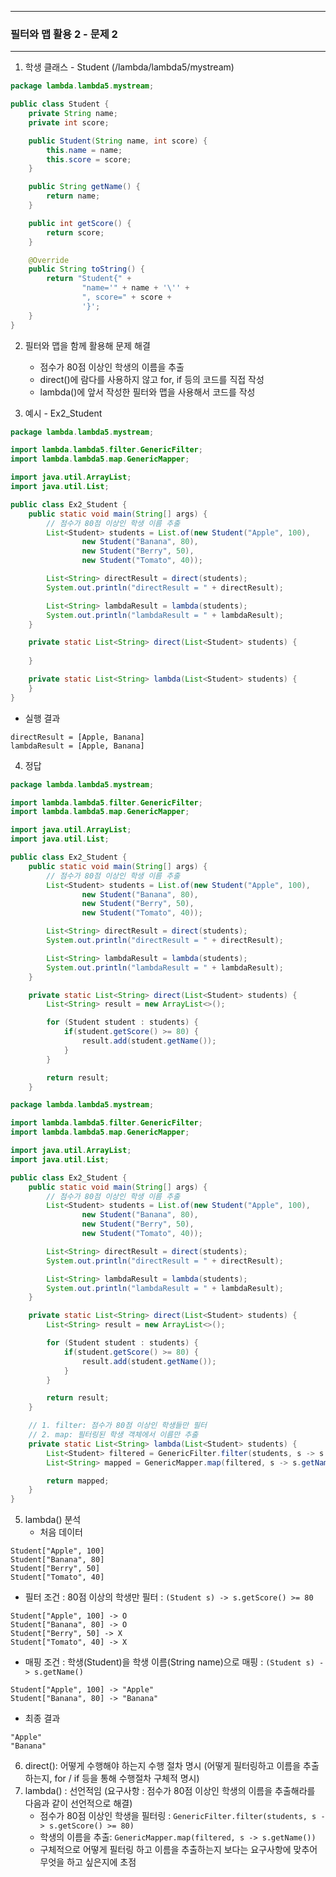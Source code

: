 -----
### 필터와 맵 활용 2 - 문제 2
-----
1. 학생 클래스 - Student (/lambda/lambda5/mystream)
```java
package lambda.lambda5.mystream;

public class Student {
    private String name;
    private int score;

    public Student(String name, int score) {
        this.name = name;
        this.score = score;
    }

    public String getName() {
        return name;
    }

    public int getScore() {
        return score;
    }

    @Override
    public String toString() {
        return "Student{" +
                "name='" + name + '\'' +
                ", score=" + score +
                '}';
    }
}
```

2. 필터와 맵을 함께 활용해 문제 해결
   - 점수가 80점 이상인 학생의 이름을 추출
   - direct()에 람다를 사용하지 않고 for, if 등의 코드를 직접 작성
   - lambda()에 앞서 작성한 필터와 맵을 사용해서 코드를 작성
  
3. 예시 - Ex2_Student
```java
package lambda.lambda5.mystream;

import lambda.lambda5.filter.GenericFilter;
import lambda.lambda5.map.GenericMapper;

import java.util.ArrayList;
import java.util.List;

public class Ex2_Student {
    public static void main(String[] args) {
        // 점수가 80점 이상인 학생 이름 추출
        List<Student> students = List.of(new Student("Apple", 100),
                new Student("Banana", 80),
                new Student("Berry", 50),
                new Student("Tomato", 40));

        List<String> directResult = direct(students);
        System.out.println("directResult = " + directResult);

        List<String> lambdaResult = lambda(students);
        System.out.println("lambdaResult = " + lambdaResult);
    }

    private static List<String> direct(List<Student> students) {
       
    }

    private static List<String> lambda(List<Student> students) {
    }
}
```
  - 실행 결과
```
directResult = [Apple, Banana]
lambdaResult = [Apple, Banana]
```

4. 정답
```java
package lambda.lambda5.mystream;

import lambda.lambda5.filter.GenericFilter;
import lambda.lambda5.map.GenericMapper;

import java.util.ArrayList;
import java.util.List;

public class Ex2_Student {
    public static void main(String[] args) {
        // 점수가 80점 이상인 학생 이름 추출
        List<Student> students = List.of(new Student("Apple", 100),
                new Student("Banana", 80),
                new Student("Berry", 50),
                new Student("Tomato", 40));

        List<String> directResult = direct(students);
        System.out.println("directResult = " + directResult);

        List<String> lambdaResult = lambda(students);
        System.out.println("lambdaResult = " + lambdaResult);
    }

    private static List<String> direct(List<Student> students) {
        List<String> result = new ArrayList<>();

        for (Student student : students) {
            if(student.getScore() >= 80) {
                result.add(student.getName());
            }
        }

        return result;
    }

package lambda.lambda5.mystream;

import lambda.lambda5.filter.GenericFilter;
import lambda.lambda5.map.GenericMapper;

import java.util.ArrayList;
import java.util.List;

public class Ex2_Student {
    public static void main(String[] args) {
        // 점수가 80점 이상인 학생 이름 추출
        List<Student> students = List.of(new Student("Apple", 100),
                new Student("Banana", 80),
                new Student("Berry", 50),
                new Student("Tomato", 40));

        List<String> directResult = direct(students);
        System.out.println("directResult = " + directResult);

        List<String> lambdaResult = lambda(students);
        System.out.println("lambdaResult = " + lambdaResult);
    }

    private static List<String> direct(List<Student> students) {
        List<String> result = new ArrayList<>();

        for (Student student : students) {
            if(student.getScore() >= 80) {
                result.add(student.getName());
            }
        }

        return result;
    }

    // 1. filter: 점수가 80점 이상인 학생들만 필터
    // 2. map: 필터링된 학생 객체에서 이름만 추출
    private static List<String> lambda(List<Student> students) {
        List<Student> filtered = GenericFilter.filter(students, s -> s.getScore() >= 80);
        List<String> mapped = GenericMapper.map(filtered, s -> s.getName());

        return mapped;
    }
}
```

5. lambda() 분석
   - 처음 데이터
```
Student["Apple", 100]
Student["Banana", 80]
Student["Berry", 50]
Student["Tomato", 40]
```

  - 필터 조건 : 80점 이상의 학생만 필터 : ```(Student s) -> s.getScore() >= 80```
```
Student["Apple", 100] -> O
Student["Banana", 80] -> O
Student["Berry", 50] -> X
Student["Tomato", 40] -> X
```

  - 매핑 조건 : 학생(Student)을 학생 이름(String name)으로 매핑 : ```(Student s) -> s.getName()```
```
Student["Apple", 100] -> "Apple"
Student["Banana", 80] -> "Banana"
```

  - 최종 결과
```
"Apple"
"Banana"
```

6. direct(): 어떻게 수행해야 하는지 수행 절차 명시 (어떻게 필터링하고 이름을 추출하는지, for / if 등을 통해 수행절차 구체적 명시)
7. lambda() : 선언적임 (요구사항 : 점수가 80점 이상인 학생의 이름을 추출해라를 다음과 같이 선언적으로 해결)
   - 점수가 80점 이상인 학생을 필터링  : ```GenericFilter.filter(students, s -> s.getScore() >= 80)```
   - 학생의 이름을 추출: ```GenericMapper.map(filtered, s -> s.getName())```
   - 구체적으로 어떻게 필터링 하고 이름을 추출하는지 보다는 요구사항에 맞추어 무엇을 하고 싶은지에 초점
